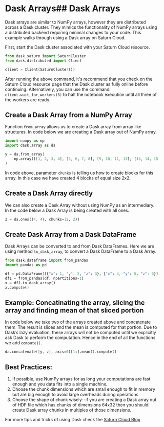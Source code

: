 # Dask Arrays## Dask Arrays

Dask arrays are similar to NumPy arrays, however they are distributed across a Dask cluster. They mimics the functionality of NumPy arrays using a distributed backend requiring minimal changes to your code. This example walks through using a Dask array on Saturn Cloud.



First, start the Dask cluster associated with your Saturn Cloud resource.


```python
from dask_saturn import SaturnCluster
from dask.distributed import Client

client = Client(SaturnCluster())
```

After running the above command, it's recommend that you check on the Saturn Cloud resource page that the Dask cluster as fully online before continuing. Alternatively, you can use the command `client.wait_for_workers(3)` to halt the notebook execution until all three of the workers are ready.

## Create a Dask Array from a NumPy Array

Function `from_array` allows us to create a Dask array from array like structures. In code below we are creating a Dask array out of NumPy array.


```python
import numpy as np
import dask.array as da

y = da.from_array(
    np.array([[1, 2, 3, 4], [5, 6, 7, 8], [9, 10, 11, 12], [13, 14, 15, 16]]), chunks=(2, 2)
)
```

In code above, parameter `chunks` is telling us how to create blocks for this array. In this case we have created 4 blocks of equal size 2x2.

## Create a Dask Array directly

We can also create a Dask Array without using NumPy as an intermediary. In the code below a Dask Array is being created with all ones.


```python
z = da.ones((4, 4), chunks=(2, 2))
```

## Create Dask Array from a Dask DataFrame

Dask Arrays can be converted to and from Dask DataFrames. Here we are using method `to_dask_array`, to convert a Dask DataFrame to a Dask Array.


```python
from dask.dataframe import from_pandas
import pandas as pd

df = pd.DataFrame([{"x": 1, "y": 2, "z": 3}, {"x": 4, "y": 5, "z": 6}])
df1 = from_pandas(df, npartitions=1)
x = df1.to_dask_array()
x.compute()
```

## Example: Concatinating the array, slicing the array and finding mean of that sliced portion

In code below we take two of the arrays created above and concatenate them. The result is slices and the mean is computed for that portion. Due to Dask’s lazy evaluation, these arrays will not be computed until we explicitly ask Dask to perform the computation. Hence in the end of all the functions we add `compute()`.


```python
da.concatenate([y, z], axis=0)[1:].mean().compute()
```

## Best Practices:

1. If possible, use NumPy arrays for as long your computations are fast enough and you data fits into a single machine.
2. Choose the chunk dimensions which are small enough to fit in memory but are big enough to avoid large overheads during operations. 
3. Choose the shape of chunk wisely--if you are creating a Dask array out of HDF file which has chunks of dimensions 64x32 then you should create Dask array chunks in multiples of those dimensions.

For more tips and tricks of using Dask check the [Saturn Cloud Blog](https://saturncloud.io/blog/dask-for-beginners/).
